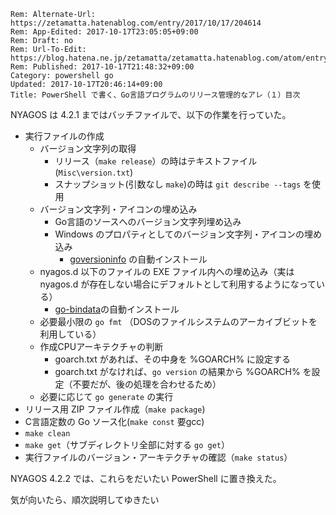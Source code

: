 ```header
Rem: Alternate-Url: https://zetamatta.hatenablog.com/entry/2017/10/17/204614
Rem: App-Edited: 2017-10-17T23:05:05+09:00
Rem: Draft: no
Rem: Url-To-Edit: https://blog.hatena.ne.jp/zetamatta/zetamatta.hatenablog.com/atom/entry/8599973812308876784
Rem: Published: 2017-10-17T21:48:32+09:00
Category: powershell go
Updated: 2017-10-17T20:46:14+09:00
Title: PowerShell で書く、Go言語プログラムのリリース管理的なアレ（１）目次
```
NYAGOS は 4.2.1 まではバッチファイルで、以下の作業を行っていた。

- 実行ファイルの作成
    - バージョン文字列の取得
        - リリース（`make release`）の時はテキストファイル(`Misc\version.txt`)
        - スナップショット(引数なし `make`)の時は `git describe --tags` を使用
    - バージョン文字列・アイコンの埋め込み
        - Go言語のソースへのバージョン文字列埋め込み
        - Windows のプロパティとしてのバージョン文字列・アイコンの埋め込み
            - [goversioninfo](https://github.com/josephspurrier/goversioninfo) の自動インストール
    - nyagos.d 以下のファイルの EXE ファイル内への埋め込み（実は nyagos.d が存在しない場合にデフォルトとして利用するようになっている）
        - [go-bindata](https://github.com/jteeuwen/go-bindata/)の自動インストール
    - 必要最小限の `go fmt` （DOSのファイルシステムのアーカイブビットを利用している）
    - 作成CPUアーキテクチャの判断
        - goarch.txt があれば、その中身を %GOARCH% に設定する
        - goarch.txt がなければ、`go version` の結果から %GOARCH% を設定（不要だが、後の処理を合わせるため）
    - 必要に応じて `go generate` の実行
- リリース用 ZIP ファイル作成（`make package`)
- C言語定数の Go ソース化(`make const` 要gcc)
- `make clean`
- `make get`（サブディレクトリ全部に対する `go get`）
- 実行ファイルのバージョン・アーキテクチャの確認（`make status`）

NYAGOS 4.2.2 では、これらをだいたい PowerShell に置き換えた。

気が向いたら、順次説明してゆきたい
